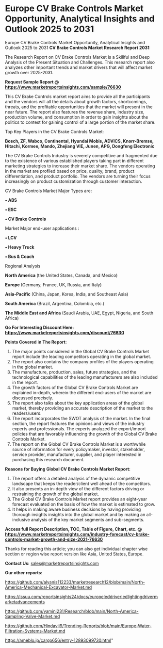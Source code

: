 # Europe CV Brake Controls Market Opportunity, Analytical Insights and Outlook 2025 to 2031
Europe CV Brake Controls Market Opportunity, Analytical Insights and Outlook 2025 to 2031
<strong>CV Brake Controls Market Research Report 2031</strong>

The Research Report on CV Brake Controls Market is a Skillful and Deep Analysis of the Present Situation and Challenges. This research report also analyzes other important trends and market drivers that will affect market growth over 2025-2031.

<strong>Request Sample Report @ <a href=https://www.marketreportsinsights.com/sample/76630>https://www.marketreportsinsights.com/sample/76630</a></strong>

This CV Brake Controls market report aims to provide all the participants and the vendors will all the details about growth factors, shortcomings, threats, and the profitable opportunities that the market will present in the near future. The report also features the revenue share, industry size, production volume, and consumption in order to gain insights about the politics to contest for gaining control of a large portion of the market share.

Top Key Players in the CV Brake Controls Market:

<strong>Bosch, ZF, Wabco, Continental, Hyundai Mobis, ADVICS, Knorr-Bremse, Hitachi, Kormee, Mando, Zhejiang VIE, Junen, APG, Dongfeng Electronic</strong>

The CV Brake Controls Industry is severely competitive and fragmented due to the existence of various established players taking part in different marketing strategies to increase their market share. The vendors operating in the market are profiled based on price, quality, brand, product differentiation, and product portfolio. The vendors are turning their focus increasingly on product customization through customer interaction.

CV Brake Controls Market Major Types are:

<strong>• ABS

• ESC

• CV Brake Controls</strong>

Market Major end-user applications :

<strong>• LCV

• Heavy Truck

• Bus & Coach</strong>

Regional Analysis

</u><strong><b>North America</b></strong> (the United States, Canada, and Mexico)

<strong><b>Europe </b></strong>(Germany, France, UK, Russia, and Italy)

<strong><b>Asia-Pacific</b></strong> (China, Japan, Korea, India, and Southeast Asia)

<strong><b>South America</b></strong> (Brazil, Argentina, Colombia, etc.)

<strong><b>The Middle East and Africa</b></strong> (Saudi Arabia, UAE, Egypt, Nigeria, and South Africa)

<strong>Go For Interesting Discount Here: <a href=https://www.marketreportsinsights.com/discount/76630>https://www.marketreportsinsights.com/discount/76630</a></strong>

<strong>Points Covered in The Report:</strong>
<ol>
  <li>The major points considered in the Global CV Brake Controls Market report include the leading competitors operating in the global market.</li>
  <li>The report also contains the company profiles of the players operating in the global market.</li>
  <li>The manufacture, production, sales, future strategies, and the technological capabilities of the leading manufacturers are also included in the report.</li>
  <li>The growth factors of the Global CV Brake Controls Market are explained in-depth, wherein the different end-users of the market are discussed precisely.</li>
  <li>The report also talks about the key application areas of the global market, thereby providing an accurate description of the market to the readers/users.</li>
  <li>The report incorporates the SWOT analysis of the market. In the final section, the report features the opinions and views of the industry experts and professionals. The experts analyzed the export/import policies that are favorably influencing the growth of the Global CV Brake Controls Market.</li>
  <li>The report on the Global CV Brake Controls Market is a worthwhile source of information for every policymaker, investor, stakeholder, service provider, manufacturer, supplier, and player interested in purchasing this research document.</li>
</ol>
<strong>Reasons for Buying Global CV Brake Controls Market Report:</strong>

<ol>
  <li>The report offers a detailed analysis of the dynamic competitive landscape that keeps the reader/client well ahead of the competitors.</li>
  <li>It also presents an in-depth view of the different factors driving or restraining the growth of the global market.</li>
  <li>The Global CV Brake Controls Market report provides an eight-year forecast evaluated on the basis of how the market is estimated to grow.</li>
  <li>It helps in making aware business decisions by having providing thorough insights insights into the global market and by making an all-inclusive analysis of the key market segments and sub-segments.</li>
</ol>
<strong>Access full Report Description, TOC, Table of Figure, Chart, etc. @ <a href=https://www.marketreportsinsights.com/industry-forecast/cv-brake-controls-market-growth-and-size-2021-76630>https://www.marketreportsinsights.com/industry-forecast/cv-brake-controls-market-growth-and-size-2021-76630</a></strong>


Thanks for reading this article; you can also get individual chapter wise section or region wise report version like Asia, United States, Europe.

<strong>Contact Us:</strong>
sales@marketreportsinsights.com

<strong>Our other reports:</strong>

<a href=https://github.com/alyanis112233/marketresearch12/blob/main/North-America-Mechanical-Excavator-Market.md>https://github.com/alyanis112233/marketresearch12/blob/main/North-America-Mechanical-Excavator-Market.md</a>

<a href=https://issuu.com/reportsinsights24/docs/europeleddriverledlightingdrivermarketadvancements>https://issuu.com/reportsinsights24/docs/europeleddriverledlightingdrivermarketadvancements</a>

<a href=https://github.com/yamini231/Research/blob/main/North-America-Sampling-Valve-Market.md>https://github.com/yamini231/Research/blob/main/North-America-Sampling-Valve-Market.md</a>

<a href=https://github.com/Hindavii9/Trending-Reports/blob/main/Europe-Water-Filtration-Systems-Market.md>https://github.com/Hindavii9/Trending-Reports/blob/main/Europe-Water-Filtration-Systems-Market.md</a>

<a href=https://ameblo.jp/cargo656/entry-12893099730.html>https://ameblo.jp/cargo656/entry-12893099730.html</a>"
